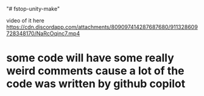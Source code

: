 "# fstop-unity-make" 

video of it here
https://cdn.discordapp.com/attachments/809097414287687680/911328609728348170/NaRcOqinc7.mp4

# some code will have some really weird comments cause a lot of the code was written by github copilot
